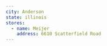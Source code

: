 ```yaml
---
city: Anderson
state: illinois
stores:
  - name: Meijer
    address: 6610 Scatterfield Road
---
```

